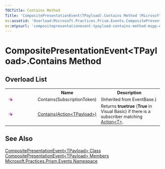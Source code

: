 ```yaml
---
TOCTitle: Contains Method
Title: 'CompositePresentationEvent(TPayload).Contains Method (Microsoft.Practices.Prism.Events)'
ms:assetid: 'Overload:Microsoft.Practices.Prism.Events.CompositePresentationEvent\`1.Contains'
ms:mtpsurl: 'compositepresentationevent-tpayload-contains-method-mspp-events.md'
---
```


# CompositePresentationEvent&lt;TPayload&gt;.Contains Method

## Overload List

<table>
<colgroup>
<col width="20%" />
<col width="40%" />
<col width="40%" />
</colgroup>
<tbody><tr>
<th>
&nbsp;
</th>
<th>Name</th>
<th>Description</th>
</tr>
<tr>
  <td><img src="/patterns-practices/reference/images/public-method.gif" alt="Public method"/>
  </td>
  <td>Contains(SubscriptionToken)
  </td>
  <td>(Inherited from EventBase.)</td>
</tr>
<tr>
  <td><img src="/patterns-practices/reference/images/public-method.gif" alt="Public method"/>
  </td>
  <td><a href="/patterns-practices/reference/compositepresentationevent-tpayload-contains-method-action-tpayload-mspp-events" data-raw-source="[Contains(Action&amp;lt;TPayload&amp;gt;)](/patterns-practices/reference/compositepresentationevent-tpayload-contains-method-action-tpayload-mspp-events)">Contains(Action&lt;TPayload&gt;)</a></td>
  <td>
    <div>
Returns <strong>truetrue</strong> (<strong>True</strong> in Visual Basic) if there is a subscriber matching <a href="http://msdn2.microsoft.com/en-us/library/018hxwa8" data-raw-source="[Action&amp;lt;T&amp;gt;](http://msdn2.microsoft.com/en-us/library/018hxwa8)">Action&lt;T&gt;</a>.
</div>
  </td>
</tr>
</tbody>
</table>

## See Also

[CompositePresentationEvent&lt;TPayload&gt; Class](/patterns-practices/reference/compositepresentationevent-tpayload-class-mspp-events)  
[CompositePresentationEvent&lt;TPayload&gt; Members](/patterns-practices/reference/compositepresentationevent-tpayload-members-mspp-events)  
[Microsoft.Practices.Prism.Events Namespace](/patterns-practices/reference/mspp-events-namespace)  
